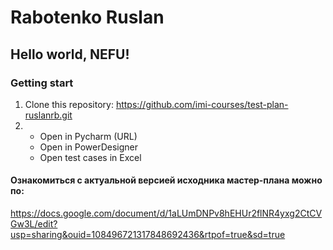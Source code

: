 # Rabotenko Ruslan
## Hello world, NEFU!



### Getting start
1. Clone this repository: https://github.com/imi-courses/test-plan-ruslanrb.git
2. - Open in Pycharm (URL)
   - Open in PowerDesigner
   - Open test cases in Excel 



#### Ознакомиться с актуальной версией исходника мастер-плана можно по:
https://docs.google.com/document/d/1aLUmDNPv8hEHUr2flNR4yxg2CtCVGw3L/edit?usp=sharing&ouid=108496721317848692436&rtpof=true&sd=true
